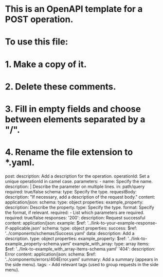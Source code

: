 # This is an OpenAPI template for a POST operation.
# To use this file:
#  1. Make a copy of it.
#  2. Delete these comments.
#  3. Fill in empty fields and choose between elements separated by a "/".
#  4. Rename the file extension to *.yaml.
post:
  description: Add a description for the operation.
  operationId: Set a unique operationId in camel case.
  parameters:
    - name: Specify the name.
      description: | 
        Describe the parameter on multiple lines.
      in: path/query
      required: true/false
      schema:
        type: Specify the type.
  requestBody:
    description: "If necessary, add a description of the request body."
    content:
      application/json:
        schema:
          type: object
          properties:
            example_property:
              description: Describe the property.
              type: Specify the type.
              format: Specify the format, if relevant.
          required:
            - List which parameters are required.
    required: true/false
  responses:
    '200':
      description: Request successful
      content:
        application/json:
          example:
            $ref: '../link-to-your-example-response-if-applicable.json'
          schema:
            type: object
            properties:
              success:
                $ref: '../components/schemas/Success.yaml'
              data: 
                description: Add a description.
                type: object
                properties:
                  example_property:
                    $ref: '../link-to-example_property-schema.yaml'
                  example_with_array:
                    type: array
                    items:
                      $ref: '../link-to-example_with_array-items-schema.yaml'
    '404':
      description: Error
      content:
        application/json:
          schema:
            $ref: '../components/errors/404Error.yaml'
  summary: Add a summary (appears in the side menu).
  tags:
    - Add relevant tags (used to group requests in the side menu).